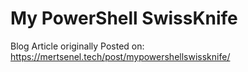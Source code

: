 # My PowerShell SwissKnife

Blog Article originally Posted on: <https://mertsenel.tech/post/mypowershellswissknife/>
